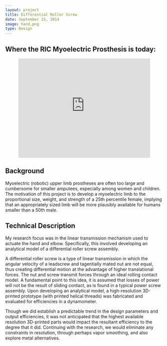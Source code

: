 ```yaml
---
layout: project
title: Differential Roller Screw
date: September 15, 2014
image: hand.png
type: Design
---
```


## Where the RIC Myoelectric Prosthesis is today:
<center><iframe width="420" height="315" src="https://www.youtube.com/embed/jh_l2gWUz30" frameborder="0" allowfullscreen></iframe></center>

## Background
Myoelectric (robotic) upper limb prostheses are often too large and cumbersome for smaller amputees, especially among women and children.  The motivation of this project is to develop a myoelectric limb to the proportional size, weight, and strength of a 25th percentile female, implying that an appropriately sized limb will be more plausibly available for humans smaller than a 50th male.

## Technical Description
My research focus was in the linear transmission  mechanism used to actuate the hand and elbow.  Specifically, this involved developing an analytical model of a differential roller screw assembly.

A differential roller screw is a type of linear transmission in which the angular velocity of a leadscrew and tagentially mated nut are not equal, thus creating differential motion at the advantage of higher translational forces.  The nut and screw transmit forces through an ideal rolling contact model.  A fundamental point to this idea, it is assumed that losses of power will not be the result of sliding contact, as is found in a typical power screw assembly.  Upon developing an analytical model, a high-resolution 3D-printed prototype (with printed helical threads) was fabricated and evaluated for efficiencies in a dynamometer.

Though we did establish a predictable trend in the design parameters and output efficiencies, it was not anticipated that the highest available resolution 3D-printed parts would impact the resultant efficiency to the degree that it did.  Continuing with the research, we would eliminate any constraints in resolution, through perhaps vapor smoothing, and also explore metal alternatives.


